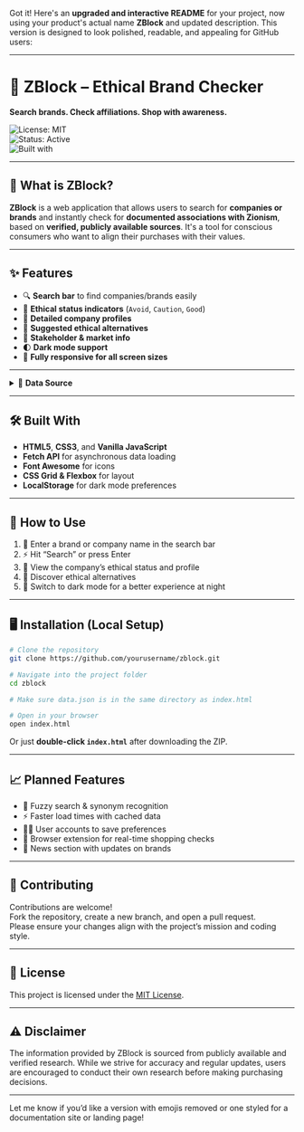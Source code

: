 Got it! Here's an **upgraded and interactive README** for your project, now using your product's actual name **ZBlock** and updated description. This version is designed to look polished, readable, and appealing for GitHub users:

---

# 🛑 ZBlock – Ethical Brand Checker  
**Search brands. Check affiliations. Shop with awareness.**  

![License: MIT](https://img.shields.io/badge/License-MIT-blue.svg)  
![Status: Active](https://img.shields.io/badge/Status-Active-brightgreen.svg)  
![Built with](https://img.shields.io/badge/Tech-HTML%20%7C%20CSS%20%7C%20JS-orange)

---

## 🧠 What is ZBlock?

**ZBlock** is a web application that allows users to search for **companies or brands** and instantly check for **documented associations with Zionism**, based on **verified, publicly available sources**. It's a tool for conscious consumers who want to align their purchases with their values.

---

## ✨ Features

- 🔍 **Search bar** to find companies/brands easily  
- 🚦 **Ethical status indicators** (`Avoid`, `Caution`, `Good`)  
- 📑 **Detailed company profiles**  
- 🔄 **Suggested ethical alternatives**  
- 💼 **Stakeholder & market info**  
- 🌓 **Dark mode support**  
- 📱 **Fully responsive for all screen sizes**

---

<details>
<summary>📁 <strong>Data Source</strong></summary>

ZBlock uses data from the **TechForPalestine boycott dataset**, curated from public research and verified sources. The data is structured in a `data.json` file hosted on GitHub and updated regularly to reflect changes.
</details>

---

## 🛠️ Built With

- **HTML5**, **CSS3**, and **Vanilla JavaScript**
- **Fetch API** for asynchronous data loading
- **Font Awesome** for icons
- **CSS Grid & Flexbox** for layout
- **LocalStorage** for dark mode preferences

---

## 🚀 How to Use

1. 🔎 Enter a brand or company name in the search bar  
2. ⚡ Hit “Search” or press Enter  
3. 🧾 View the company’s ethical status and profile  
4. 🧭 Discover ethical alternatives  
5. 🌙 Switch to dark mode for a better experience at night

---

## 🖥️ Installation (Local Setup)

```bash
# Clone the repository
git clone https://github.com/yourusername/zblock.git

# Navigate into the project folder
cd zblock

# Make sure data.json is in the same directory as index.html

# Open in your browser
open index.html
```

Or just **double-click `index.html`** after downloading the ZIP.

---

## 📈 Planned Features

- 🧠 Fuzzy search & synonym recognition  
- ⚡ Faster load times with cached data  
- 🧑‍💼 User accounts to save preferences  
- 🛒 Browser extension for real-time shopping checks  
- 📰 News section with updates on brands

---

## 🤝 Contributing

Contributions are welcome!  
Fork the repository, create a new branch, and open a pull request.  
Please ensure your changes align with the project’s mission and coding style.

---

## 📄 License

This project is licensed under the [MIT License](LICENSE).

---

## ⚠️ Disclaimer

The information provided by ZBlock is sourced from publicly available and verified research. While we strive for accuracy and regular updates, users are encouraged to conduct their own research before making purchasing decisions.

---

Let me know if you’d like a version with emojis removed or one styled for a documentation site or landing page!
